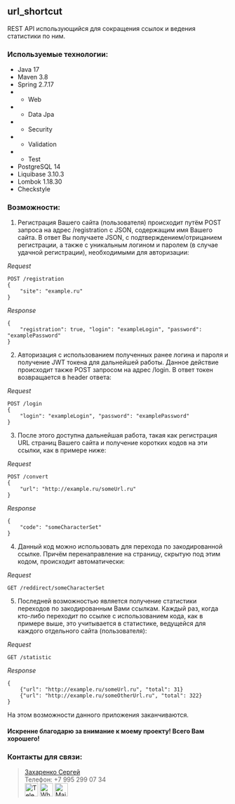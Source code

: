 ## url_shortcut

REST API использующийся для сокращения ссылок и ведения статистики по ним.

### Используемые технологии:
* Java 17
* Maven 3.8
* Spring 2.7.17
* * Web 
* * Data Jpa 
* * Security
* * Validation
* * Test
* PostgreSQL 14
* Liquibase 3.10.3
* Lombok 1.18.30
* Checkstyle


### Возможности:

1. Регистрация Вашего сайта (пользователя) происходит путём POST запроса на адрес /registration с 
   JSON, содержащим имя Вашего сайта. В ответ Вы получаете JSON, с подтверждением/отрицанием регистрации, 
   а также с уникальным логином и паролем (в случае удачной регистрации), необходимыми для авторизации:

_Request_
```
POST /registration
{
    "site": "example.ru"
}
```
_Response_
```
{
    "registration": true, "login": "exampleLogin", "password": "examplePassword"
}
```

2. Авторизация с использованием полученных ранее логина и пароля и получение JWT токена для дальнейшей 
   работы. Данное действие происходит также POST запросом на адрес /login. В ответ токен возвращается в 
   header ответа:

_Request_
```
POST /login
{
    "login": "exampleLogin", "password": "examplePassword"
}
```

3. После этого доступна дальнейшая работа, такая как регистрация URL страниц Вашего сайта и получение 
   коротких кодов на эти ссылки, как в примере ниже:
   
_Request_
```
POST /convert
{
    "url": "http://example.ru/someUrl.ru"
}
```
_Response_
```
{
    "code": "someCharacterSet"
}
```

4. Данный код можно использовать для перехода по закодированной ссылке. Причём перенаправление на страницу,
   скрытую под этим кодом, происходит автоматически:
   
_Request_
```
GET /reddirect/someCharacterSet
```

5. Последней возможностью является получение статистики переходов по закодированным Вами ссылкам. Каждый 
   раз, когда кто-либо переходит по ссылке с использованием кода, как в примере выше, это учитывается в 
   статистикe, ведущейся для каждого отдельного сайта (пользователя):

_Request_
```
GET /statistic
```
_Response_
```
{
    {"url": "http://example.ru/someUrl.ru", "total": 31}
    {"url": "http://example.ru/someOtherUrl.ru", "total": 322}
}
```

На этом возможности данного приложения заканчиваются.
#### Искренне благодарю за внимание к моему проекту! Всего Вам хорошего!

### Контакты для связи: 
> <a href="https://github.com/Niaktes/">Захаренко Сергей</a> <br>
> Телефон: +7 995 299 07 34 <br>
<a href="https://t.me/Niaktes"><img src="https://seeklogo.com/images/T/telegram-logo-AD3D08A014-seeklogo.com.png" alt="Telegram" height="30"></a>
<a href="https://wa.me/89265900734"><img src="https://seeklogo.com/images/W/whatsapp-icon-logo-6E793ACECD-seeklogo.com.png" alt="Whatsapp" height="30"></a>
<a href="mailto:Sergei.Rabota@gmail.com"><img src="https://seeklogo.com/images/G/gmail-logo-0B5D69FF48-seeklogo.com.png" alt="Mail" height="30"></a>